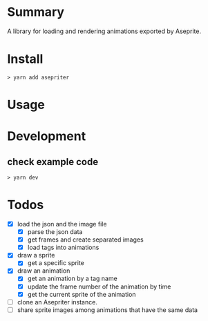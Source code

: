 # Summary

A library for loading and rendering animations exported by Aseprite.

# Install

```shell
> yarn add asepriter
```

# Usage

# Development

## check example code

```shell
> yarn dev
```

# Todos

* [x] load the json and the image file
	* [x] parse the json data
	* [x] get frames and create separated images
	* [x] load tags into animations
* [x] draw a sprite
	* [x] get a specific sprite
* [x] draw an animation
	* [x] get an animation by a tag name
	* [x] update the frame number of the animation by time
	* [x] get the current sprite of the animation
* [ ] clone an Asepriter instance.
* [ ] share sprite images among animations that have the same data
